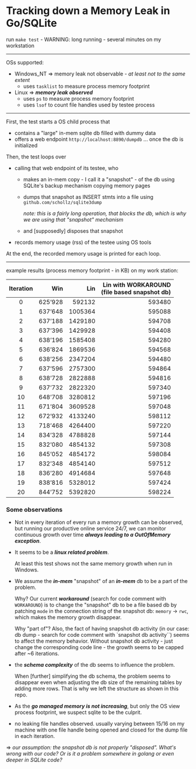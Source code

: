 # Tracking down a Memory Leak in Go/SQLite

run `make test` - WARNING: long running - several minutes on my workstation

---

OSs supported:
* Windows_NT => memory leak not observable - _at least not to the same extent_
  * uses `tasklist` to measure process memory footprint
* Linux => ***memory leak observed***
  * uses `ps` to measure process memory footprint
  * uses `lsof` to count file handles used by testee process

---

First, the test starts a OS child process that
* contains a "large" in-mem sqlite db filled with dummy data
* offers a web endpoint `http://localhost:8890/dumpdb` ... once the db is initialized

Then, the test loops over
* calling that web endpoint of its testee, who
  * makes an in-mem copy - I call it a "snapshot" - of the db using SQLite's backup mechanism copying memory pages
  * dumps that snapshot as INSERT stmts into a file using `github.com/schollz/sqlite3dump`
    
    *note: this is a fairly long operation, that blocks the db, which is why we are using that "snapshot" mechanism*
  * and [supposedly] disposes that snapshot
* records memory usage (rss) of the testee using OS tools

At the end, the recorded memory usage is printed for each loop.

---

example results (process memory footprint - in KB) on my work station:

| Iteration  |  Win |     Lin | Lin with WORKAROUND<br/>(file based snapshot db) |
|:----------:|-----:|--------:|-------------------------------------------------:|
|     0      | 625’928 |  592132 |                                             593480 |
|     1      | 637’648 | 1005364 |                                             595088 |
|     2      | 637’188 | 1429180 |                                             594708 |
|     3      | 637’396 | 1429928 |                                             594408 |
|     4      | 638’196 | 1585408 |                                             594280 |
|     5      | 636’824 | 1869536 |                                             594568 |
|     6      | 638’256 | 2347204 |                                             594480 |
|     7      | 637’596 | 2757300 |                                             594864 |
|     8      | 638’728 | 2822888 |                                             594816 |
|     9      | 637’732 | 2822320 |                                             597340 |
|     10     | 648’708 | 3280812 |                                             597196 |
|     11     | 671’804 | 3609528 |                                             597048 |
|     12     | 672’932 | 4133240 |                                             598112 |
|     13     | 718’468 | 4264400 |                                             597220 |
|     14     | 834’328 | 4788828 |                                             597144 |
|     15     | 832’080 | 4854132 |                                             597308 |
|     16     | 845’052 | 4854172 |                                             598084 |
|     17     | 832’348 | 4854140 |                                             597512 |
|     18     | 836’280 | 4914684 |                                             597648 |
|     19     | 838’816 | 5328012 |                                             597424 |
|     20     | 844’752 | 5392820 |                                             598224 |



### Some observations
* Not in every iteration of every run a memory growth can be observed, but running our productive online
  service 24/7, we can monitor continuous growth over time ***always leading to a OutOfMemory exception***.
  
* It seems to be a ***linux related problem***. 

  At least this test shows not the same memory growth when run in Windows.

* We assume the ***in-mem*** "snapshot" of an ***in-mem*** db to be a part of the problem.

  Why? Our current ***workaround*** (search for code comment with `WORKAROUND`) is to change the "snapshot" db to be a file based db by patching `mode` in the 
  connection string of the snapshot db: `memory` -> `rwc`, which makes the memory growth disappear.

  Why "part of"? Also, the fact of having snapshot db activity (in our case: db dump - search for code comment with `snapshot db activity``) seems to affect the memory behavior.
  Without snapshot db activity - just change the corresponding code line - the growth seems to be capped after ~6 
  iterations. 

* the ***schema complexity*** of the db seems to influence the problem.
  
  When [further] simplifying the db schema, the problem seems to disappear even when adjusting the db size of the 
  remaining tables by adding more rows. That is why we left the structure as shown in this repo.

* As the ***go managed memory is not increasing***, but only the OS view process footprint, we suspect sqlite
  to be the culprit.

* no leaking file handles observed. usually varying between 15/16 on my machine with one file handle being opened 
  and closed for the dump file in each iteration. 

=> _our assumption: the snapshot db is not properly "disposed"._
_What's wrong with our code? Or is it a problem somewhere in golang or even deeper in SQLite code?_
